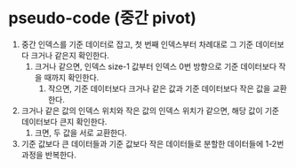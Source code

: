 # pseudo-code (중간 pivot)
1. 중간 인덱스를 기준 데이터로 잡고, 첫 번째 인덱스부터 차례대로 그 기준 데이터보다 크거나 같은지 확인한다. 
    1. 크거나 같으면, 인덱스 size-1 값부터 인덱스 0번 방향으로 기준 데이터보다 작을 때까지 확인한다. 
        1. 작으면, 기준 데이터보다 크거나 같은 값과 기준 데이터보다 작은 값을 교환한다. 
2. 크거나 같은 값의 인덱스 위치와 작은 값의 인덱스 위치가 같으면, 해당 값이 기준 데이터보다 큰지 확인한다.
    1. 크면, 두 값을 서로 교환한다. 
3. 기준 값보다 큰 데이터들과 기준 값보다 작은 데이터들로 분할한 데이터들에 1-2번 과정을 반복한다.
